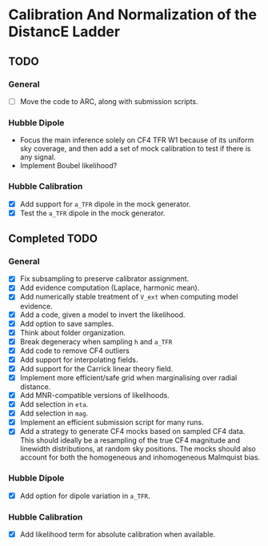 # Calibration And Normalization of the DistancE Ladder


## TODO

### General
- [ ] Move the code to ARC, along with submission scripts.

### Hubble Dipole
- Focus the main inference solely on CF4 TFR W1 because of its uniform sky coverage, and then add a set of mock calibration to test if there is any signal.
- Implement Boubel likelihood?

### Hubble Calibration
- [x] Add support for `a_TFR` dipole in the mock generator.
- [x] Test the `a_TFR` dipole in the mock generator.

## Completed TODO

### General
- [x] Fix subsampling to preserve calibrator assignment.
- [x] Add evidence computation (Laplace, harmonic mean).
- [x] Add numerically stable treatment of `V_ext` when computing model evidence.
- [x] Add a code, given a model to invert the likelihood.
- [x] Add option to save samples.
- [x] Think about folder organization.
- [x] Break degeneracy when sampling `h` and `a_TFR`
- [x] Add code to remove CF4 outliers
- [x] Add support for interpolating fields.
- [x] Add support for the Carrick linear theory field.
- [x] Implement more efficient/safe grid when marginalising over radial distance.
- [x] Add MNR-compatible versions of likelihoods.
- [x] Add selection in `eta`.
- [x] Add selection in `mag`.
- [x] Implement an efficient submission script for many runs.
- [x] Add a strategy to generate CF4 mocks based on sampled CF4 data. This should ideally be a resampling of the true CF4 magnitude and linewidth distributions, at random sky positions. The mocks should also account for both the homogeneous and inhomogeneous Malmquist bias.

### Hubble Dipole
- [x] Add option for dipole variation in `a_TFR`.

### Hubble Calibration
- [x] Add likelihood term for absolute calibration when available.